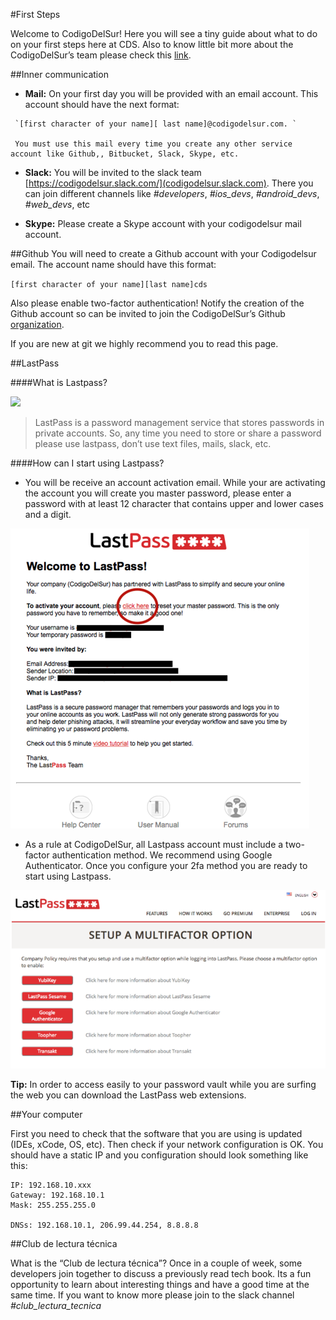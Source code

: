 
#First Steps

Welcome to CodigoDelSur! Here you will see a tiny guide about what to do on your first steps here at CDS. Also to know little bit more about the CodigoDelSur’s team please check this [link](http://codigodelsur.com/about-us/).

##Inner communication

 *    **Mail:** On your first day you will be provided with an email account. This account should have the next format:
 	 
 	 `[first character of your name][ last name]@codigodelsur.com. `

 	 You must use this mail every time you create any other service account like Github,, Bitbucket, Slack, Skype, etc.

 *    **Slack:** You will be invited to the slack team [https://codigodelsur.slack.com/](codigodelsur.slack.com). There you can join different channels like *#developers*, *#ios_devs*, *#android_devs*, *#web_devs*, etc

 *    **Skype:** Please create a Skype account with your codigodelsur mail account.

##Github
You will need to create a Github account with your Codigodelsur email. The account name should have this format:

`[first character of your name][last name]cds` 

Also please enable two-factor authentication!
Notify the creation of the Github account so can be invited to join the CodigoDelSur’s Github [organization](https://github.com/CodigoDelSurUY).

If you are new at git we highly recommend you to read this page.

##LastPass

####What is Lastpass?

[![](http://img.youtube.com/vi/RM0fzHxMASQ/0.jpg)](https://www.youtube.com/watch?v=RM0fzHxMASQ)


>LastPass is a password management service that stores passwords in private accounts. So, any time you need to store or share a password please use lastpass, don’t use text files, mails, slack, etc.

####How can I start using Lastpass?

*   You will be receive an account activation email. While your are activating the account you will create you master password, please enter a password with at least 12 character that contains upper and lower cases and a digit.

![](img/lastpass_1.png)

*   As a rule at CodigoDelSur, all Lastpass account must include a two-factor authentication method. We recommend using Google Authenticator. Once you configure your 2fa method you are ready to start using Lastpass.

![](img/lastpass_2.png)

**Tip:** In order to access easily to your password vault while you are surfing the web you can download the LastPass web extensions.


##Your computer

First you need to check that the software that you are using is updated (IDEs, xCode, OS, etc). Then check if your network configuration is OK. You should have a static IP and you configuration should look something like this:

    IP: 192.168.10.xxx
    Gateway: 192.168.10.1
    Mask: 255.255.255.0
    
    DNSs: 192.168.10.1, 206.99.44.254, 8.8.8.8


##Club de lectura técnica

What is the “Club de lectura técnica”? Once in a couple of week, some developers join together to discuss a previously read tech book. Its a fun opportunity to learn about interesting things and have a good time at the same time. If you want to know more please join to the slack channel *#club_lectura_tecnica*
